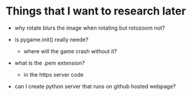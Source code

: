 # Things that I want to research later

- why rotate blurs the image when rotating but rotozoom not?
- is pygame.init() really neede?
  - where will the game crash without it?

- what is the .pem extension?
  - in the https server code

- can I create python server that runs on github hosted webpage?